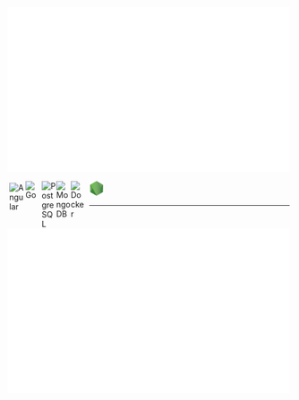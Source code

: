 ![](https://raw.githubusercontent.com/vitormmatos/github-stats/master/generated/overview.svg#gh-dark-mode-only)

<img align="left" alt="Angular" width="26px" src="https://upload.wikimedia.org/wikipedia/commons/c/cf/Angular_full_color_logo.svg" style="margin: 3px"/>
<img align="left" alt="Go" width="26px" src="https://img.icons8.com/color/452/golang.png" style="margin-right: 3px" />
<img " alt="Node" width="26px" src="https://raw.githubusercontent.com/github/explore/80688e429a7d4ef2fca1e82350fe8e3517d3494d/topics/nodejs/nodejs.png" style="margin-right: 3px"/>
<img align="left" alt="PostgreSQL" width="26px" src="https://upload.wikimedia.org/wikipedia/commons/thumb/2/29/Postgresql_elephant.svg/1200px-Postgresql_elephant.svg.png"/>
<img align="left" alt="MongoDB" width="26px" src="https://cdn.worldvectorlogo.com/logos/mongodb-icon-1.svg" />
<img align="left"alt="Docker" width="26px" src="https://cdn-icons-png.flaticon.com/512/919/919853.png" style="margin-right: 7px"/>

---

![](https://raw.githubusercontent.com/vitormmatos/github-stats/master/generated/languages.svg#gh-dark-mode-only)
